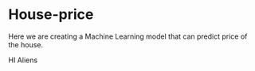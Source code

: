 # House-price
Here we are creating a Machine Learning model that can predict price of the house.

HI Aliens
